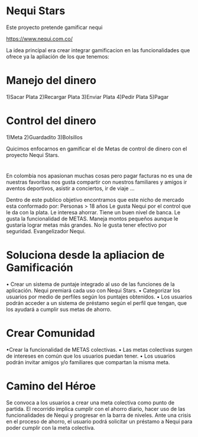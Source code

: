 # Nequi Stars
Este  proyecto pretende gamificar nequi

https://www.nequi.com.co/

La idea principal era crear integrar gamificacion en las funcionalidades que ofrece ya la apliación de los que tenemos:

# Manejo del dinero
1)Sacar Plata
2)Recargar Plata
3)Enviar Plata
4)Pedir Plata
5)Pagar
# Control del dinero
1)Meta
2)Guardadito
3)Bolsillos

Quicimos enfocarnos en gamificar el de Metas de control de dinero con el proyecto Nequi Stars.
#
En colombia nos apasionan muchas cosas pero pagar facturas no es una de nuestras favoritas nos gusta compartir con nuestros familiares y amigos ir aventos deportivos, asistir a conciertos, ir de viaje ...

Dentro de este publico objetivo encontramos que este nicho de mercado esta conformado por:
Personas > 18 años
Le gusta Nequi por el control que le da con la plata.
Le interesa ahorrar.
Tiene un buen nivel de banca.
Le gusta la funcionalidad de METAS.
Maneja montos pequeños aunque le gustaría lograr metas más grandes.
No le gusta tener efectivo por seguridad.
Evangelizador Nequi.

# Soluciona desde la apliacion de Gamificación
• Crear un sistema de puntaje integrado al uso de las funciones de la aplicación. Nequi premiará cada uso con Nequi Stars.
• Categorizar los usuarios por medio de perfiles según los puntajes obtenidos.
• Los usuarios podrán acceder a un sistema de préstamo según el perfil que tengan, que los ayudará a cumplir sus metas de ahorro.

# Crear Comunidad
•Crear la funcionalidad de METAS colectivas.
• Las metas colectivas surgen de intereses en común que los usuarios puedan tener.
• Los usuarios podrán invitar amigos y/o familiares que compartan la misma meta.

# Camino del Héroe
Se convoca a los usuarios a crear una meta colectiva como punto de partida.
El recorrido implica cumplir con el ahorro diario, hacer uso de las funcionalidades de Nequi y progresar en la barra de niveles.
Ante una crisis en el proceso de ahorro, el usuario podrá solicitar un préstamo a Nequi para poder cumplir con la meta colectiva.






